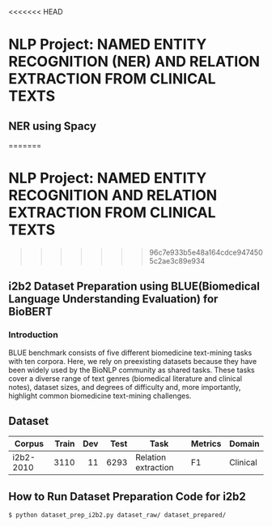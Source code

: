 <<<<<<< HEAD
# NLP Project: NAMED ENTITY RECOGNITION (NER) AND RELATION EXTRACTION FROM CLINICAL TEXTS

## NER using Spacy


=======
# NLP Project: NAMED ENTITY RECOGNITION AND RELATION EXTRACTION FROM CLINICAL TEXTS
>>>>>>> 96c7e933b5e48a164cdce9474505c2ae3c89e934

## i2b2 Dataset Preparation using BLUE(Biomedical Language Understanding Evaluation) for BioBERT

### Introduction

BLUE benchmark consists of five different biomedicine text-mining tasks with ten corpora.
Here, we rely on preexisting datasets because they have been widely used by the BioNLP community as shared tasks.
These tasks cover a diverse range of text genres (biomedical literature and clinical notes), dataset sizes, and degrees of difficulty and, more importantly, highlight common biomedicine text-mining challenges.

## Dataset

| Corpus          | Train |  Dev | Test | Task                    | Metrics             | Domain     |
|-----------------|------:|-----:|-----:|-------------------------|---------------------|------------|
| i2b2-2010       |  3110 |   11 | 6293 | Relation extraction     | F1                  | Clinical   |

## How to Run Dataset Preparation Code for i2b2

```bash
$ python dataset_prep_i2b2.py dataset_raw/ dataset_prepared/
```